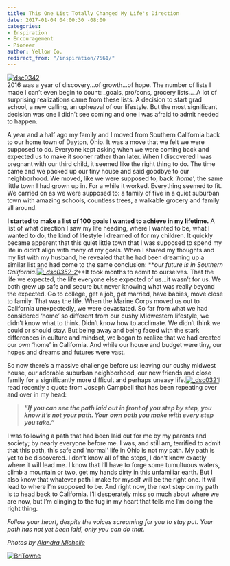 ```yaml
---
title: This One List Totally Changed My Life's Direction
date: 2017-01-04 04:00:30 -08:00
categories:
- Inspiration
- Encouragement
- Pioneer
author: Yellow Co.
redirect_from: "/inspiration/7561/"
---
```


[![dsc0342](https://yellow-blog-images.imgix.net/2017/01/DSC0342-1.jpg)](https://yellow-blog-images.imgix.net/2017/01/DSC0342-1.jpg)[  
](https://yellow-blog-images.imgix.net/2017/01/DSC0342.jpg)2016 was a year of discovery...of growth...of hope. The number of lists I made I can’t even begin to count: _goals, pro/cons, grocery lists..._A lot of surprising realizations came from these lists. A decision to start grad school, a new calling, an upheaval of our lifestyle. But the most significant decision was one I didn’t see coming and one I was afraid to admit needed to happen.

A year and a half ago my family and I moved from Southern California back to our home town of Dayton, Ohio. It was a move that we felt we were supposed to do. Everyone kept asking when we were coming back and expected us to make it sooner rather than later. When I discovered I was pregnant with our third child, it seemed like the right thing to do. The time came and we packed up our tiny house and said goodbye to our neighborhood. We moved, like we were supposed to, back _‘home’,_ the same little town I had grown up in. For a while it worked. Everything seemed to fit. We carried on as we were supposed to: a family of five in a quiet suburban town with amazing schools, countless trees, a walkable grocery and family all around.

**I started to make a list of 100 goals I wanted to achieve in my lifetime.** A list of what direction I saw my life heading, where I wanted to be, what I wanted to do, the kind of lifestyle I dreamed of for my children. It quickly became apparent that this quiet little town that I was supposed to spend my life in didn’t align with many of my goals. When I shared my thoughts and my list with my husband, he revealed that he had been dreaming up a similar list and had come to the same conclusion: **_our future is in Southern California.[![_dsc0352-2](https://yellow-blog-images.imgix.net/2017/01/DSC0352-2.jpg)](https://yellow-blog-images.imgix.net/2017/01/DSC0352-2.jpg)_**It took months to admit to ourselves. That the life we expected, the life everyone else expected of us...it wasn’t for us. We both grew up safe and secure but never knowing what was really beyond the expected. Go to college, get a job, get married, have babies, move close to family. That was the life. When the Marine Corps moved us out to California unexpectedly, we were devastated. So far from what we had considered ‘home’ so different from our cushy Midwestern lifestyle, we didn’t know what to think. Didn’t know how to acclimate. We didn’t think we could or should stay. But being away and being faced with the stark differences in culture and mindset, we began to realize that we had created our own ‘home’ in California. And while our house and budget were tiny, our hopes and dreams and futures were vast.

So now there’s a massive challenge before us: leaving our cushy midwest house, our adorable suburban neighborhood, our new friends and close family for a significantly more difficult and perhaps uneasy life.[![_dsc0321](https://yellow-blog-images.imgix.net/2017/01/DSC0321.jpg)](https://yellow-blog-images.imgix.net/2017/01/DSC0321.jpg)I read recently a quote from Joseph Campbell that has been repeating over and over in my head:

> **_“If you can see the path laid out in front of you step by step, you know it’s not your path. Your own path you make with every step you take.”_**

I was following a path that had been laid out for me by my parents and society; by nearly everyone before me. I was, and still am, terrified to admit that this path, this safe and ‘normal’ life in Ohio is not my path. My path is yet to be discovered. I don’t know all of the steps, I don’t know exactly where it will lead me. I know that I’ll have to forge some tumultuous waters, climb a mountain or two, get my hands dirty in this unfamiliar earth. But I also know that whatever path I make for myself will be the right one. It will lead to where I’m supposed to be. And right now, the next step on my path is to head back to California. I’ll desperately miss so much about where we are now, but I’m clinging to the tug in my heart that tells me I’m doing the right thing.

_Follow your heart, despite the voices screaming for you to stay put. Your path has not yet been laid, only you can do that._

_Photos by [Alandra Michelle](http://www.alandramichelle.com/)_

[![BriTowne](https://yellow-blog-images.imgix.net/2016/07/BriTowne.jpg)](http://www.briannatowne.com/)
